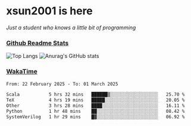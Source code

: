 # xsun2001 is here

*Just a student who knows a little bit of programming*

### [Github Readme Stats](https://github.com/anuraghazra/github-readme-stats)

![Top Langs](https://github-readme-stats.vercel.app/api/top-langs/?username=xsun2001&layout=compact&theme=radical) ![Anurag's GitHub stats](https://github-readme-stats.vercel.app/api?username=xsun2001&show_icons=true&theme=radical)

### [WakaTime](https://wakatime.com)

<!--START_SECTION:waka-->

```txt
From: 22 February 2025 - To: 01 March 2025

Scala           5 hrs 32 mins   ██████▒░░░░░░░░░░░░░░░░░░   25.70 %
TeX             4 hrs 19 mins   █████░░░░░░░░░░░░░░░░░░░░   20.05 %
Other           3 hrs 28 mins   ████░░░░░░░░░░░░░░░░░░░░░   16.11 %
Python          1 hr 48 mins    ██░░░░░░░░░░░░░░░░░░░░░░░   08.42 %
SystemVerilog   1 hr 29 mins    █▓░░░░░░░░░░░░░░░░░░░░░░░   06.92 %
```

<!--END_SECTION:waka-->
